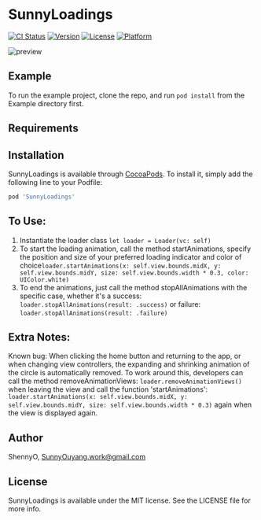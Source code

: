 # SunnyLoadings

[![CI Status](https://img.shields.io/travis/ShennyO/SunnyLoadings.svg?style=flat)](https://travis-ci.org/ShennyO/SunnyLoadings)
[![Version](https://img.shields.io/cocoapods/v/SunnyLoadings.svg?style=flat)](https://cocoapods.org/pods/SunnyLoadings)
[![License](https://img.shields.io/cocoapods/l/SunnyLoadings.svg?style=flat)](https://cocoapods.org/pods/SunnyLoadings)
[![Platform](https://img.shields.io/cocoapods/p/SunnyLoadings.svg?style=flat)](https://cocoapods.org/pods/SunnyLoadings)


![preview](/Users/shenny/Desktop/SunnyLoadings/ezgif.com-video-to-gif.gif)


## Example

To run the example project, clone the repo, and run `pod install` from the Example directory first.

## Requirements

## Installation

SunnyLoadings is available through [CocoaPods](https://cocoapods.org). To install
it, simply add the following line to your Podfile:

```ruby
pod 'SunnyLoadings'
```

## To Use:

1. Instantiate the loader class  ``` let loader = Loader(vc: self) ```
2. To start the loading animation, call the method startAnimations, specify the position and size of your preferred loading indicator and color of choice``` loader.startAnimations(x: self.view.bounds.midX, y: self.view.bounds.midY, size: self.view.bounds.width * 0.3, color: UIColor.white) ``` 
3. To end the animations, just call the method stopAllAnimations with the specific case, whether it's a success: ``` loader.stopAllAnimations(result: .success) ``` or failure: ``` loader.stopAllAnimations(result: .failure) ```

## Extra Notes:

Known bug: When clicking the home button and returning to the app, or when changing view controllers, the expanding and shrinking animation of the circle is automatically removed. To work around this, developers can call the method removeAnimationViews: ``` loader.removeAnimationViews() ``` when leaving the view and call the function 'startAnimations': ``` loader.startAnimations(x: self.view.bounds.midX, y: self.view.bounds.midY, size: self.view.bounds.width * 0.3) ``` again when the view is displayed again.


## Author

ShennyO, SunnyOuyang.work@gmail.com

## License

SunnyLoadings is available under the MIT license. See the LICENSE file for more info.
